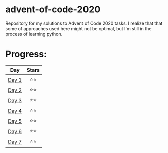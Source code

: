 # advent-of-code-2020
Repository for my solutions to Advent of Code 2020 tasks. I realize that that some of approaches used here might not be optimal, but I'm still in the process of learning python.

# Progress:
| Day                                            | Stars |
| -----------------------------------------------|:-----:|
| [Day 1](https://adventofcode.com/2020/day/1)   | ⭐⭐ |
| [Day 2](https://adventofcode.com/2020/day/2)   | ⭐⭐ |
| [Day 3](https://adventofcode.com/2020/day/3)   | ⭐⭐ |
| [Day 4](https://adventofcode.com/2020/day/4)   | ⭐⭐ |
| [Day 5](https://adventofcode.com/2020/day/5)   | ⭐⭐ |
| [Day 6](https://adventofcode.com/2020/day/6)   | ⭐⭐ |
| [Day 7](https://adventofcode.com/2020/day/7)   | ⭐⭐ |
